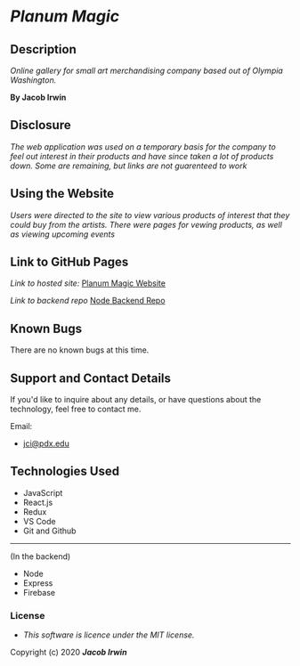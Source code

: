# _Planum Magic_

## Description

 _Online gallery for small art merchandising company based out of Olympia Washington._
 
 **By Jacob Irwin**
 
## Disclosure
_The web application was used on a temporary basis for the company to feel out interest in their products and have since taken a lot of products down. Some are remaining, but links are not guarenteed to work_

## Using the Website

_Users were directed to the site to view various products of interest that they could buy from the artists. There were pages for vewing products, as well as viewing upcoming events_

## Link to GitHub Pages

_Link to hosted site:_
[Planum Magic Website](https://planum-magic.firebaseapp.com/)

_Link to backend repo_
[Node Backend Repo](https://github.com/jIrwinCline/planum-magic)

## Known Bugs

There are no known bugs at this time.

## Support and Contact Details

If you'd like to inquire about any details, or have questions about the technology, feel free to contact me.

Email:
- jci@pdx.edu

## Technologies Used

* JavaScript
* React.js
* Redux
* VS Code
* Git and Github
-----------------
(In the backend)
* Node
* Express
* Firebase

### License

* _This software is licence under the MIT license._

Copyright (c) 2020 **_Jacob Irwin_**
